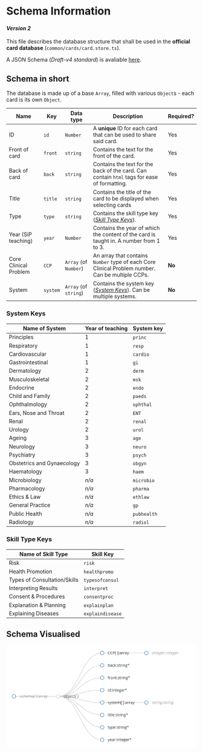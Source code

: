 # Schema Information 

#### _Version 2_

This file describes the database structure that shall be used in the **official card database** (`common/cards/card.store.ts`).

A JSON Schema (_Draft-v4 standard_) is avaliable [here](./schema.json).

## Schema in short

The database is made up of a base `Array`, filled with various `Object`s - each card is its own `Object`.

Name | Key | Data type | Description | Required? |
--- | --- | --- | --- | --- |
ID | `id` | `Number` | A **unique** ID for each card that can be used to share said card. | Yes
Front of card | `front` | `string` | Contains the text for the front of the card. | Yes
Back of card | `back` | `string` | Contains the text for the back of the card. Can contain `html` tags for ease of formatting. | Yes
Title | `title` | `string` | Contains the title of the card to be displayed when selecting cards | Yes
Type | `type` | `string` | Contains the skill type key (_[Skill Type Keys](#skill-type-keys)_). | Yes
Year (SiP teaching) | `year` | `Number` | Contains the year of which the content of the card is taught in. A number from 1 to 3. | Yes
Core Clinical Problem | `CCP` | `Array` (of `Number`) | An array that contains `Number` type of each Core Clinical Problem number. Can be multiple CCPs. | **No**
System | `system` | `Array` (of `string`) | Contains the system key (_[System Keys](#system-keys)_). Can be multiple systems. | **No**

### System Keys

Name of System | Year of teaching | System key
--- | --- | --- |
Principles | 1 | `princ`
Respiratory | 1 | `resp`
Cardiovascular | 1 | `cardio`
Gastrointestinal | 1 | `gi`
Dermatology | 2 | `derm`
Musculoskeletal | 2 | `msk`
Endocrine | 2 | `endo`
Child and Family | 2 | `paeds`
Ophthalmology | 2 | `ophthal`
Ears, Nose and Throat | 2 | `ENT`
Renal | 2 | `renal`
Urology | 2 | `urol` 
Ageing | 3 | `age`
Neurology | 3 | `neuro`
Psychiatry | 3 | `psych`
Obstetrics and Gynaecology | 3 | `obgyn`
Haematology | 3 | `haem`
Microbiology | _n/a_ | `microbio` 
Pharmacology | _n/a_ | `pharma` 
Ethics & Law | _n/a_ | `ethlaw` 
General Practice | _n/a_ | `gp`
Public Health | _n/a_ | `pubhealth`
Radiology | _n/a_ | `radiol`


### Skill Type Keys

Name of Skill Type | Skill Key
--- | --- |
Risk | `risk`
Health Promotion | `healthpromo`
Types of Consultation/Skills | `typesofconsul`
Interpreting Results | `interpret`
Consent & Procedures | `consentproc`
Explanation & Planning | `explainplan`
Explaining Diseases | `explaindisease`

## Schema Visualised

![Schema](./schema_img.png)